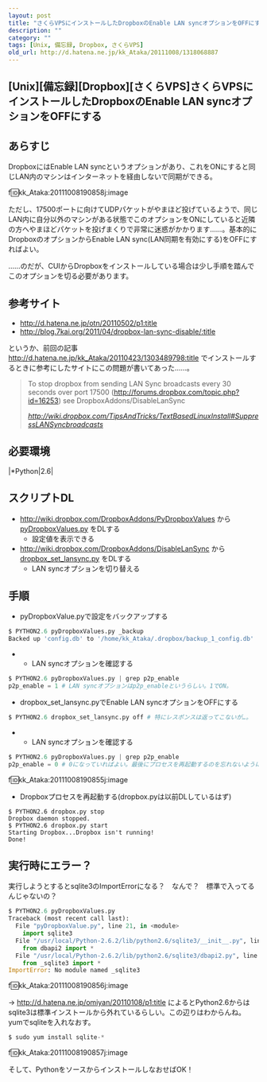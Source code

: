 ```yaml
---
layout: post
title: "さくらVPSにインストールしたDropboxのEnable LAN syncオプションをOFFにする"
description: ""
category: ""
tags: [Unix, 備忘録, Dropbox, さくらVPS]
old_url: http://d.hatena.ne.jp/kk_Ataka/20111008/1318068887
---
```


\[Unix\]\[備忘録\]\[Dropbox\]\[さくらVPS\]さくらVPSにインストールしたDropboxのEnable LAN syncオプションをOFFにする
------------------------------------------------------------------------------------------------------------------

あらすじ
--------

DropboxにはEnable LAN syncというオプションがあり、これをONにすると同じLAN内のマシンはインターネットを経由しないで同期ができる。

f:id:kk\_Ataka:20111008190858j:image

ただし、17500ポートに向けてUDPパケットがやまほど投げているようで、同じLAN内に自分以外のマシンがある状態でこのオプションをONにしていると近隣の方へやまほどパケットを投げまくりで非常に迷惑がかかります……。基本的にDropboxのオプションからEnable LAN sync(LAN同期を有効にする)をOFFにすればよい。

……のだが、CUIからDropboxをインストールしている場合は少し手順を踏んでこのオプションを切る必要があります。

参考サイト
----------

-   <http://d.hatena.ne.jp/otn/20110502/p1:title>
-   <http://blog.7kai.org/2011/04/dropbox-lan-sync-disable/:title>

というか、前回の記事<http://d.hatena.ne.jp/kk_Ataka/20110423/1303489798:title> でインストールするときに参考にしたサイトにこの問題が書いてあった……。

> To stop dropbox from sending LAN Sync broadcasts every 30 seconds over port 17500 (<http://forums.dropbox.com/topic.php?id=16253>) see DropboxAddons/DisableLanSync
>
> <cite><http://wiki.dropbox.com/TipsAndTricks/TextBasedLinuxInstall#SuppressLANSyncbroadcasts></cite>

必要環境
--------

|\*Python|2.6|

スクリプトDL
------------

-   <http://wiki.dropbox.com/DropboxAddons/PyDropboxValues> から [pyDropboxValues.py](http://dl.dropbox.com/u/340607/pyDropboxValues.py) をDLする
    -   設定値を表示できる
-   <http://wiki.dropbox.com/DropboxAddons/DisableLanSync> から [dropbox\_set\_lansync.py](http://dl.dropbox.com/u/340607/dropbox_set_lansync.py) をDLする
    -   LAN syncオプションを切り替える

手順
----

-   pyDropboxValue.pyで設定をバックアップする

``` python
$ PYTHON2.6 pyDropboxValues.py _backup
Backed up 'config.db' to '/home/kk_Ataka/.dropbox/backup_1_config.db'
```

-   -   LAN syncオプションを確認する

``` python
$ PYTHON2.6 pyDropboxValues.py | grep p2p_enable
p2p_enable = 1 # LAN syncオプションはp2p_enableというらしい。1でON。
```

-   dropbox\_set\_lansync.pyでEnable LAN syncオプションをOFFにする

``` python
$ PYTHON2.6 dropbox_set_lansync.py off # 特にレスポンスは返ってこないが…。
```

-   -   LAN syncオプションを確認する

``` python
$ PYTHON2.6 pyDropboxValues.py | grep p2p_enable
p2p_enable = 0 # 0になっていればよい。最後にプロセスを再起動するのを忘れないように……。
```

f:id:kk\_Ataka:20111008190855j:image

-   Dropboxプロセスを再起動する(dropbox.pyは以前DLしているはず)

<!-- -->

    $ PYTHON2.6 dropbox.py stop
    Dropbox daemon stopped.
    $ PYTHON2.6 dropbox.py start
    Starting Dropbox...Dropbox isn't running!
    Done!

実行時にエラー？
----------------

実行しようとするとsqlite3のImportErrorになる？　なんで？　標準で入ってるんじゃないの？

``` Python
$ PYTHON2.6 pyDropboxValues.py
Traceback (most recent call last):
  File "pyDropboxValue.py", line 21, in <module>
    import sqlite3
  File "/usr/local/Python-2.6.2/lib/python2.6/sqlite3/__init__.py", line 24, in <module>
    from dbapi2 import *
  File "/usr/local/Python-2.6.2/lib/python2.6/sqlite3/dbapi2.py", line 27, in <module>
    from _sqlite3 import *
ImportError: No module named _sqlite3
```

f:id:kk\_Ataka:20111008190856j:image

→ <http://d.hatena.ne.jp/omiyan/20110108/p1:title> によるとPython2.6からはsqlite3は標準インストールから外れているらしい。この辺りはわからんね。yumでsqliteを入れなおす。

``` python
$ sudo yum install sqlite-*
```

f:id:kk\_Ataka:20111008190857j:image

そして、PythonをソースからインストールしなおせばOK！
